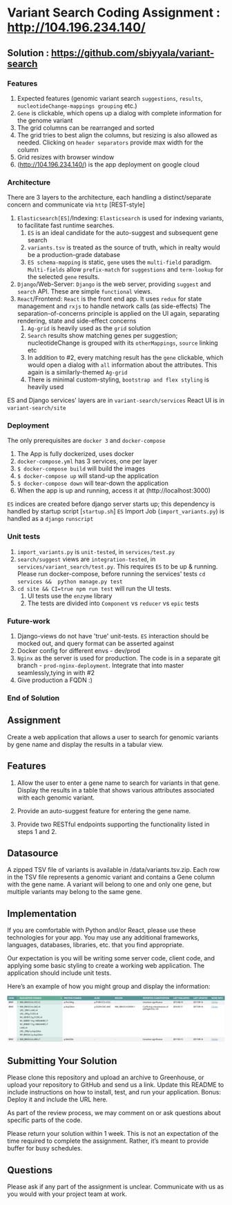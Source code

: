 # Variant Search Coding Assignment : http://104.196.234.140/
## Solution : https://github.com/sbiyyala/variant-search
### Features
1. Expected features (genomic variant search `suggestions`, `results`, `nucleotideChange-mappings grouping` etc.)
2. `Gene` is clickable, which opens up a dialog with complete information for the genome variant
3. The grid columns can be rearranged and sorted 
4. The grid tries to best align the columns, but resizing is also allowed as needed. Clicking on `header separators` provide max width for the column
5. Grid resizes with browser window 
6. (http://104.196.234.140/) is the app deployment on google cloud
### Architecture
There are 3 layers to the architecture, each handling a distinct/separate concern and communicate via `http` [REST-style]
1. `Elasticsearch[ES]`/Indexing: `Elasticsearch` is used for indexing variants, to facilitate fast runtime searches.
    1. `ES` is an ideal candidate for the auto-suggest and subsequent gene search
    2. `variants.tsv` is treated as the source of truth, which in realty would be a production-grade database
    3. `ES schema-mapping` is static, `gene` uses the `multi-field` paradigm. `Multi-fields` allow `prefix-match` for `suggestions` and `term-lookup` for the selected `gene` results.
2. `Django`/Web-Server: `Django` is the web server, providing `suggest` and `search` API. These are simple `functional` views. 
3. `React`/Frontend: `React` is the front end app. It uses `redux` for state management and `rxjs` to handle network calls (as side-effects)
The separation-of-concerns principle is applied on the UI again, separating rendering, state and side-effect concerns
    1. `Ag-grid` is heavily used as the `grid` solution 
    2. `Search` results show matching genes per suggestion; nucleotideChange is grouped with its `otherMappings`, `source` linking etc
    3. In addition to #2, every matching result has the `gene` clickable, which would open a dialog with `all` information about the attributes. This again is a similarly-themed `Ag-grid` 
    4. There is minimal custom-styling, `bootstrap and flex styling` is heavily used

ES and Django services' layers are in `variant-search/services`
React UI is in `variant-search/site`

### Deployment
The only prerequisites are `docker 3` and `docker-compose`

1. The App is fully dockerized, uses docker 
2. `docker-compose.yml` has 3 services, one per layer
3. `$ docker-compose build` will build the images
4. `$ docker-compose up` will stand-up the application
5. `$ docker-compose down` will tear-down the application
6. When the app is up and running, access it at (http://localhost:3000)

`ES` indices are created before django server starts up; this dependency is handled by startup script [`startup.sh`]
`ES` Import Job (`import_variants.py`) is handled as a `django` `runscript`

### Unit tests
1. `import_variants.py` is `unit-tested`, in `services/test.py` 
2. `search/suggest` views are `integration-tested`, in `services/variant_search/test.py`. This requires `ES` to be up & running. 
Please run docker-compose, before running the services' tests `cd services &&  python manage.py test`
3. `cd site && CI=true npm run test` will run the UI tests. 
    1. UI tests use the `enzyme` library
    2. The tests are divided into `Component` vs `reducer` vs `epic` tests
    
### Future-work
1. Django-views do not have 'true' unit-tests. `ES` interaction should be mocked out, and query format can be asserted against
2. Docker config for different envs - dev/prod
3. `Nginx` as the server is used for production. The code is in a separate git branch - `prod-nginx-deployment`. Integrate that into master seamlessly,tying in with #2
4. Give production a FQDN :)

### End of Solution

## Assignment

Create a web application that allows a user to search for genomic variants by gene name and display the results in a tabular view.

## Features

1. Allow the user to enter a gene name to search for variants in that gene. Display the results in a table that shows various attributes associated with each genomic variant.

2. Provide an auto-suggest feature for entering the gene name.

3. Provide two RESTful endpoints supporting the functionality listed in steps 1 and 2.

## Datasource

A zipped TSV file of variants is available in /data/variants.tsv.zip. Each row in the TSV file represents a genomic variant and contains a Gene column with the gene name. A variant will belong to one and only one gene, but multiple variants may belong to the same gene.

## Implementation

If you are comfortable with Python and/or React, please use these technologies for your app. You may use any additional frameworks, languages, databases, libraries, etc. that you find appropriate.

Our expectation is you will be writing some server code, client code, and applying some basic styling to create a working web application. The application should include unit tests.

Here’s an example of how you might group and display the information:

![variants table example](./example_table.png)

## Submitting Your Solution

Please clone this repository and upload an archive to Greenhouse, or upload your repository to GitHub and send us a link. Update this README to include instructions on how to install, test, and run your application. Bonus: Deploy it and include the URL here.

As part of the review process, we may comment on or ask questions about specific parts of the code.

Please return your solution within 1 week. This is not an expectation of the time required to complete the assignment. Rather, it’s meant to provide buffer for busy schedules.

## Questions

Please ask if any part of the assignment is unclear. Communicate with us as you would with your project team at work.
